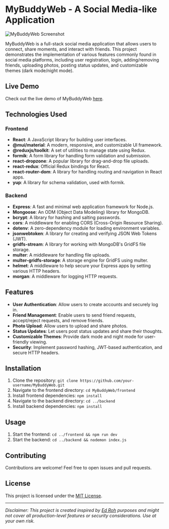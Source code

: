 # MyBuddyWeb - A Social Media-like Application

![MyBuddyWeb Screenshot](https://github.com/snigbar/MyBuddyWeb/assets/116255837/0ae44167-61e4-4bd1-9383-1aae659b95ba)


MyBuddyWeb is a full-stack social media application that allows users to connect, share moments, and interact with friends. This project demonstrates the implementation of various features commonly found in social media platforms, including user registration, login, adding/removing friends, uploading photos, posting status updates, and customizable themes (dark mode/night mode).

## Live Demo

Check out the live demo of MyBuddyWeb [here](https://mybuddyweb.web.app/).

## Technologies Used

### Frontend

- **React**: A JavaScript library for building user interfaces.
- **@mui/material**: A modern, responsive, and customizable UI framework.
- **@reduxjs/toolkit**: A set of utilities to manage state using Redux.
- **formik**: A form library for handling form validation and submission.
- **react-dropzone**: A popular library for drag-and-drop file uploads.
- **react-redux**: Official Redux bindings for React.
- **react-router-dom**: A library for handling routing and navigation in React apps.
- **yup**: A library for schema validation, used with formik.

### Backend

- **Express**: A fast and minimal web application framework for Node.js.
- **Mongoose**: An ODM (Object Data Modeling) library for MongoDB.
- **bcrypt**: A library for hashing and salting passwords.
- **cors**: A middleware for enabling CORS (Cross-Origin Resource Sharing).
- **dotenv**: A zero-dependency module for loading environment variables.
- **jsonwebtoken**: A library for creating and verifying JSON Web Tokens (JWT).
- **gridfs-stream**: A library for working with MongoDB's GridFS file storage.
- **multer**: A middleware for handling file uploads.
- **multer-gridfs-storage**: A storage engine for GridFS using multer.
- **helmet**: A middleware to help secure your Express apps by setting various HTTP headers.
- **morgan**: A middleware for logging HTTP requests.

## Features

- **User Authentication**: Allow users to create accounts and securely log in.
- **Friend Management**: Enable users to send friend requests, accept/reject requests, and remove friends.
- **Photo Upload**: Allow users to upload and share photos.
- **Status Updates**: Let users post status updates and share their thoughts.
- **Customizable Themes**: Provide dark mode and night mode for user-friendly viewing.
- **Security**: Implement password hashing, JWT-based authentication, and secure HTTP headers.

## Installation

1. Clone the repository: `git clone https://github.com/your-username/MyBuddyWeb.git`
2. Navigate to the frontend directory: `cd MyBuddyWeb/frontend`
3. Install frontend dependencies: `npm install`
4. Navigate to the backend directory: `cd ../backend`
5. Install backend dependencies: `npm install`

## Usage

1. Start the frontend: `cd ../frontend && npm run dev`
2. Start the backend: `cd ../backend && nodemon index.js`

## Contributing

Contributions are welcome! Feel free to open issues and pull requests.

## License

This project is licensed under the [MIT License](LICENSE).

---

*Disclaimer: This project is created inspired by [Ed Roh](https://github.com/ed-roh) purposes and might not cover all production-level features or security considerations. Use at your own risk.*
